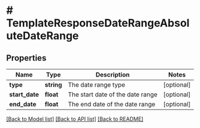 # # TemplateResponseDateRangeAbsoluteDateRange

## Properties

Name | Type | Description | Notes
------------ | ------------- | ------------- | -------------
**type** | **string** | The date range type | [optional]
**start_date** | **float** | The start date of the date range | [optional]
**end_date** | **float** | The end date of the date range | [optional]

[[Back to Model list]](../../README.md#models) [[Back to API list]](../../README.md#endpoints) [[Back to README]](../../README.md)

